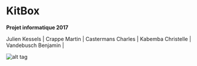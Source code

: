 # KitBox
**Projet informatique 2017**

Julien Kessels |
Crappe Martin |
Castermans Charles |
Kabemba Christelle |
Vandebusch Benjamin |

![alt tag](http://img.clubic.com/07693971-photo-datacenter-facebook.jpg)

